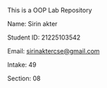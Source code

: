This is a OOP Lab Repository

Name: Sirin akter

Student ID: 21225103542

Email: sirinaktercse@gmail.com

Intake: 49

Section: 08
